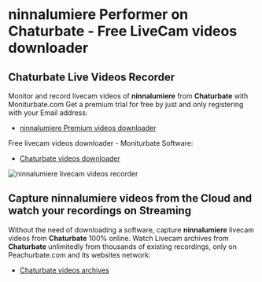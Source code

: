 # ninnalumiere Performer on Chaturbate - Free LiveCam videos downloader

## Chaturbate Live Videos Recorder

Monitor and record livecam videos of **ninnalumiere** from **Chaturbate** with Moniturbate.com
Get a premium trial for free by just and only registering with your Email address:
* [ninnalumiere Premium videos downloader](https://moniturbate.com/request-demo-licence-key.html)

Free livecam videos downloader - Moniturbate Software:
* [Chaturbate videos downloader](https://moniturbate.com/moniturbate-download-software.html)

![ninnalumiere livecam videos recorder](https://peachurnet.com/templates/moniturbate-software.png)


## Capture ninnalumiere videos from the Cloud and watch your recordings on Streaming

Without the need of downloading a software, capture **ninnalumiere** livecam videos from **Chaturbate** 100% online.
Watch Livecam archives from **Chaturbate** unlimitedly from thousands of existing recordings, only on Peachurbate.com and its websites network:
* [Chaturbate videos archives](https://peachurnet.com/)